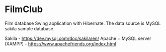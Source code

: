 # FilmClub
Film database Swing application with Hibernate. The data source is MySQL sakila sample database.

Sakila - https://dev.mysql.com/doc/sakila/en/
Apache + MySQL server (XAMPP) - https://www.apachefriends.org/index.html
